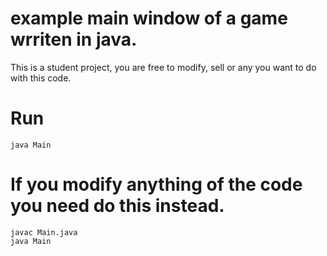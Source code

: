 # example main window of a game wrriten in java.
This is a student project, you are free to modify, sell or any you want to do with this code.

# Run


````shell
java Main
````

# If you modify anything of the code you need do this instead. 
````shell
javac Main.java
java Main
````
